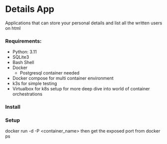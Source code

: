 # Details App

Applications that can store your personal details and list all the written users on html

### Requirements:

- Python: 3.11
- SQLite3
- Bash Shell
- Docker
    - Postgresql container needed
- Docker compose for multi container environment
- k3s for simple testing
- Virtualbox for k8s setup for more deep dive into world of container orchestrations

### Install

### Setup


docker run -d -P <container_name>
then get the exposed port from docker ps 